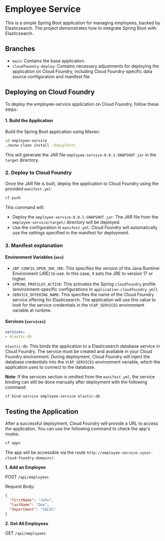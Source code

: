 # Employee Service

This is a simple Spring Boot application for managing employees, backed by Elasticsearch. The project demonstrates how to integrate Spring Boot with Elasticsearch.

## Branches
- `main`: Contains the base application.
- `cloudfoundry-deploy`: Contains necessary adjustments for deploying the application on Cloud Foundry, including Cloud Foundry-specific data source configuration and manifest file.

## Deploying on Cloud Foundry
To deploy the employee-service application on Cloud Foundry, follow these steps:

#### 1. Build the Application

Build the Spring Boot application using Maven:

```bash
cd employee-service
./mvnw clean install -DskipTests
```

This will generate the JAR file `employee-service-0.0.1-SNAPSHOT.jar` in the `target` directory.

### 2. Deploy to Cloud Foundry

Once the JAR file is built, deploy the application to Cloud Foundry using the provided `manifest.yml`:
```bash
cf push
```

This command will:
- Deploy the `employee-service-0.0.1-SNAPSHOT.jar`: The JAR file from the `employee-service/target/` directory will be deployed.
- Use the configuration in `manifest.yml`: Cloud Foundry will automatically use the settings specified in the manifest for deployment.

### 3. Manifest explanation

#### Environment Variables (`env`)

- `JBP_CONFIG_OPEN_JDK_JRE`: This specifies the version of the Java Runtime Environment (JRE) to use. In this case, it sets the JRE to version 17 or higher.
- `SPRING_PROFILES_ACTIVE`: This activates the Spring `cloudfoundry` profile (environment-specific configurations in `application-cloudfoundry.yml`).
- `SERVICE_OFFERING_NAME`: This specifies the name of the Cloud Foundry service offering for Elasticsearch. The application will use this value to look for the service credentials in the `VCAP_SERVICES` environment variable at runtime.


#### Services (`services`)

  ```yaml
  services:
  - elastic-db
  ```

`elastic-db`: This binds the application to a Elasticsearch database service in Cloud Foundry. The service must be created and available in your Cloud Foundry environment.
During deployment, Cloud Foundry will inject the database credentials into the `VCAP_SERVICES` environment variable, which the application uses to connect to the database.

**Note**: If the services section is omitted from the `manifest.yml`, the service binding can still be done manually after deployment with the following command:
```sh
cf bind-service employee-service elastic-db
```

## Testing the Application

After a successful deployment, Cloud Foundry will provide a URL to access the application. You can use the following command to check the app's routes:

```bash
cf apps
```

The app will be accessible via the route `http://employee-service.<your-cloud-foundry-domain>/`.

**1. Add an Employee**

POST `/api/employees`

Request Body:
```json
{
  "firstName": "John",
  "lastName": "Doe",
  "department": "SALES"
}
```

**2. Get All Employees**

GET `/api/employees`

